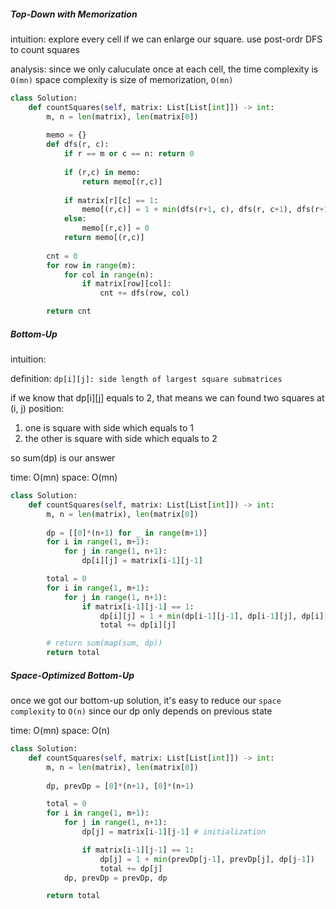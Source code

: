 ##### Top-Down with Memorization

intuition:
explore every cell if we can enlarge our square. 
use post-ordr DFS to count squares

analysis:
since we only caluculate once at each cell, the time complexity is `O(mn)`
space complexity is size of memorization, `O(mn)`

```python
class Solution:
    def countSquares(self, matrix: List[List[int]]) -> int:
        m, n = len(matrix), len(matrix[0])
        
        memo = {}
        def dfs(r, c):
            if r == m or c == n: return 0
            
            if (r,c) in memo:
                return memo[(r,c)]
            
            if matrix[r][c] == 1:
                memo[(r,c)] = 1 + min(dfs(r+1, c), dfs(r, c+1), dfs(r+1, c+1))
            else:
                memo[(r,c)] = 0
            return memo[(r,c)]
        
        cnt = 0
        for row in range(m):
            for col in range(n):
                if matrix[row][col]:
                    cnt += dfs(row, col)

        return cnt
```

##### Bottom-Up

intuition:

definition: `dp[i][j]: side length of largest square submatrices`

if we know that dp[i][j] equals to 2, that means we can found two squares at (i, j) position:

1. one is square with side which equals to 1
2. the other is square with side which equals to 2

so sum(dp) is our answer

time: O(mn)
space: O(mn)
```python
class Solution:
    def countSquares(self, matrix: List[List[int]]) -> int:
        m, n = len(matrix), len(matrix[0])
        
        dp = [[0]*(n+1) for _ in range(m+1)]
        for i in range(1, m+1):
            for j in range(1, n+1):
                dp[i][j] = matrix[i-1][j-1]

		total = 0
        for i in range(1, m+1):
            for j in range(1, n+1):
                if matrix[i-1][j-1] == 1:
                    dp[i][j] = 1 + min(dp[i-1][j-1], dp[i-1][j], dp[i][j-1])
					total += dp[i][j]

        # return sum(map(sum, dp))
		return total
```

##### Space-Optimized Bottom-Up

once we got our bottom-up solution, it's easy to reduce our `space complexity` to `O(n)` since our dp only depends on previous state

time: O(mn)
space: O(n)

```python
class Solution:
    def countSquares(self, matrix: List[List[int]]) -> int:
        m, n = len(matrix), len(matrix[0])
        
        dp, prevDp = [0]*(n+1), [0]*(n+1)

        total = 0
        for i in range(1, m+1):
            for j in range(1, n+1):
                dp[j] = matrix[i-1][j-1] # initialization

                if matrix[i-1][j-1] == 1:
                    dp[j] = 1 + min(prevDp[j-1], prevDp[j], dp[j-1])
                    total += dp[j]
            dp, prevDp = prevDp, dp

        return total
```